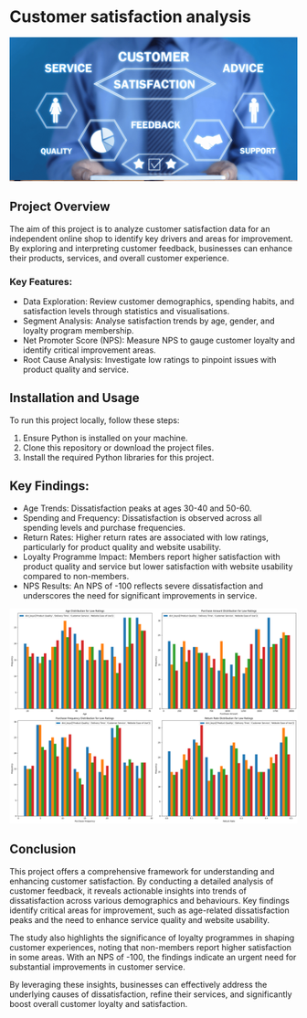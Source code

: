 # Customer satisfaction analysis
![Webp net-resizeimage](https://github.com/SinaKeyhani/Customer_satisfaction_analysis/blob/main/word-image-79656-1.png)

## Project Overview
The aim of this project is to analyze customer satisfaction data for an independent online shop to identify key drivers and areas for improvement. By exploring and interpreting customer feedback, businesses can enhance their products, services, and overall customer experience.

### Key Features:
* Data Exploration: Review customer demographics, spending habits, and satisfaction levels through statistics and visualisations.
* Segment Analysis: Analyse satisfaction trends by age, gender, and loyalty program membership.
* Net Promoter Score (NPS): Measure NPS to gauge customer loyalty and identify critical improvement areas.
* Root Cause Analysis: Investigate low ratings to pinpoint issues with product quality and service.

## Installation and Usage
To run this project locally, follow these steps:

1. Ensure Python is installed on your machine.
2. Clone this repository or download the project files.
3. Install the required Python libraries for this project.

## Key Findings:
* Age Trends: Dissatisfaction peaks at ages 30-40 and 50-60.
* Spending and Frequency: Dissatisfaction is observed across all spending levels and purchase frequencies.
* Return Rates: Higher return rates are associated with low ratings, particularly for product quality and website usability.
* Loyalty Programme Impact: Members report higher satisfaction with product quality and service but lower satisfaction with website usability compared to non-members.
* NPS Results: An NPS of -100 reflects severe dissatisfaction and underscores the need for significant improvements in service.

![Webp net-resizeimage](https://github.com/SinaKeyhani/Customer_satisfaction_analysis/blob/main/output.png)

## Conclusion 
This project offers a comprehensive framework for understanding and enhancing customer satisfaction. By conducting a detailed analysis of customer feedback, it reveals actionable insights into trends of dissatisfaction across various demographics and behaviours. Key findings identify critical areas for improvement, such as age-related dissatisfaction peaks and the need to enhance service quality and website usability.

The study also highlights the significance of loyalty programmes in shaping customer experiences, noting that non-members report higher satisfaction in some areas. With an NPS of -100, the findings indicate an urgent need for substantial improvements in customer service.

By leveraging these insights, businesses can effectively address the underlying causes of dissatisfaction, refine their services, and significantly boost overall customer loyalty and satisfaction.

